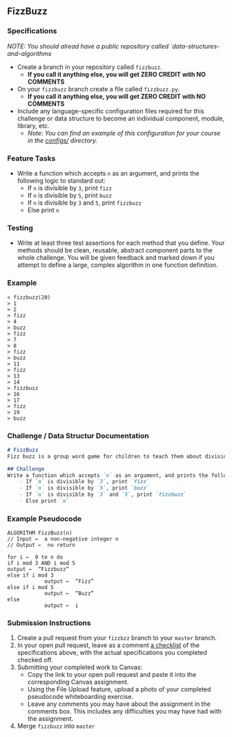 ## FizzBuzz

### Specifications
_NOTE: You should alread have a public repository called `data-structures-and-algorithms_
- Create a branch in your repository called `fizzbuzz`.
    - **If you call it anything else, you will get ZERO CREDIT with NO COMMENTS**
- On your `fizzbuzz` branch create a file called `fizzbuzz.py`.
    - **If you call it anything else, you will get ZERO CREDIT with NO COMMENTS**
- Include any language-specific configuration files required for this challenge or data structure to become an individual component, module, library, etc.
    - _Note: You can find an example of this configuration for your course in the [configs/]() directory._

### Feature Tasks
- Write a function which accepts `n` as an argument, and prints the following logic to standard out:
    - If `n` is divisible by `3`, print `fizz`
    - If `n` is divisible by `5`, print `buzz`
    - If `n` is divisible by `3` and `5`, print `fizzbuzz`
    - Else print `n`

### Testing
- Write at least three test assertions for each method that you define. Your methods should be clean, reusable, abstract component parts to the whole challenge. You will be given feedback and marked down if you attempt to define a large, complex algorithm in one function definition.

### Example
```
< fizzbuzz(20)
> 1
> 2
> fizz
> 4
> buzz
> fizz
> 7
> 8
> fizz
> buzz
> 11
> fizz
> 13
> 14
> fizzbuzz
> 16
> 17
> fizz
> 19
> buzz
```

### Challenge / Data Structur Documentation
```md
# FizzBuzz
Fizz buzz is a group word game for children to teach them about division.[1] Players take turns to count incrementally, replacing any number divisible by three with the word "fizz", and any number divisible by five with the word "buzz".

## Challenge
Write a function which accepts `n` as an argument, and prints the following logic to standard out:
    - If `n` is divisible by `3`, print `fizz`
    - If `n` is divisible by `5`, print `buzz`
    - If `n` is divisible by `3` and `5`, print `fizzbuzz`
    - Else print `n`
```

### Example Pseudocode
```
ALGORITHM FizzBuzz(n)
// Input ←  a non-negative integer n
// Output ←  no return

for i ←  0 to n do
if i mod 3 AND i mod 5
output ←  “Fizzbuzz”
else if i mod 3
          	output ←  “Fizz”
else if i mod 5
          	output ←  “Buzz”
else
          	output ←  i
```

### Submission Instructions
1. Create a pull request from your `fizzbzz` branch to your `master` branch.
2. In your open pull request, leave as a comment [a checklist](https://github.com/blog/1825-task-lists-in-all-markdown-documents) of the specifications above, with the actual specifications you completed checked off.
3. Submitting your completed work to Canvas:
    - Copy the link to your open pull request and paste it into the corresponding Canvas assignment.
    - Using the File Upload feature, upload a photo of your completed pseudocode whiteboarding exercise.
    - Leave any comments you may have about the assignment in the comments box. This includes any difficulties you may have had with the assignment.
5. Merge `fizzbuzz` into `master`
